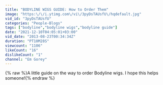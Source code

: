 ```yaml
---
title: "BODYLINE WIGS GUIDE: How to Order Them"
image: "https:\/\/i.ytimg.com\/vi\/3pyDsTAUsfU\/hqdefault.jpg"
vid_id: "3pyDsTAUsfU"
categories: "People-Blogs"
tags: ["bodyline","bodyline wigs","bodyline guide"]
date: "2021-12-10T04:05:01+03:00"
vid_date: "2013-08-23T00:34:34Z"
duration: "PT10M28S"
viewcount: "1106"
likeCount: "16"
dislikeCount: "1"
channel: "Em Gorey"
---
```

{% raw %}A little guide on the way to order Bodyline wigs.  I hope this helps someone!{% endraw %}
